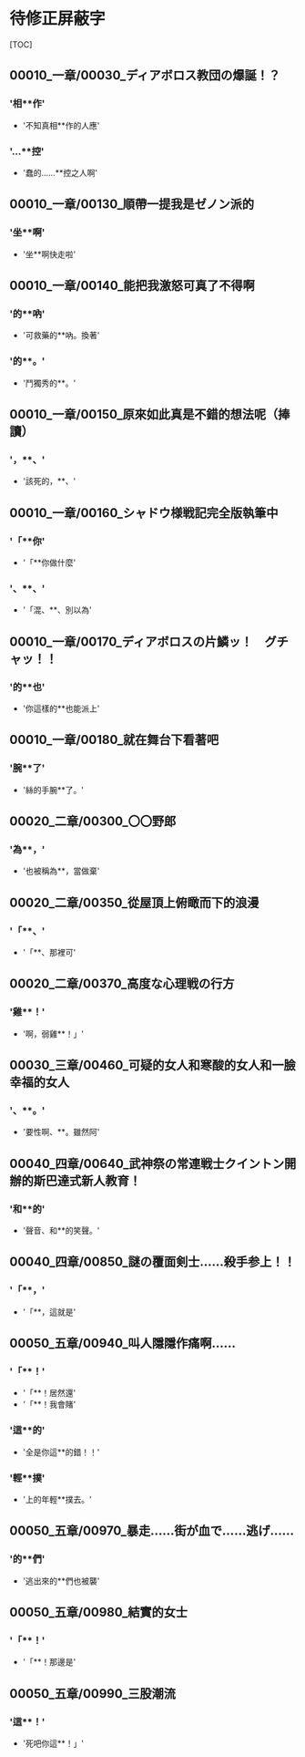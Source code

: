 # 待修正屏蔽字

[TOC]

## 00010_一章/00030_ディアボロス教団の爆誕！？

### '相**作'

- '不知真相**作的人應'

### '…**控'

- '蠢的……**控之人啊'


## 00010_一章/00130_順帶一提我是ゼノン派的

### '坐**啊'

- '坐**啊快走啦'


## 00010_一章/00140_能把我激怒可真了不得啊

### '的**吶'

- '可救藥的**吶。換著'

### '的**。'

- '鬥獨秀的**。'


## 00010_一章/00150_原來如此真是不錯的想法呢（捧讀）

### '，**、'

- '該死的，**、'


## 00010_一章/00160_シャドウ様戦記完全版執筆中

### '「**你'

- '「**你做什麼'

### '、**、'

- '「混、**、別以為'


## 00010_一章/00170_ディアボロスの片鱗ッ！　グチャッ！！

### '的**也'

- '你這樣的**也能派上'


## 00010_一章/00180_就在舞台下看著吧

### '腕**了'

- '絲的手腕**了。'


## 00020_二章/00300_〇〇野郎

### '為**，'

- '也被稱為**，當做棄'


## 00020_二章/00350_從屋頂上俯瞰而下的浪漫

### '「**、'

- '「**、那裡可'


## 00020_二章/00370_高度な心理戦の行方

### '雞**！'

- '啊，弱雞**！」'


## 00030_三章/00460_可疑的女人和寒酸的女人和一臉幸福的女人

### '、**。'

- '要性啊、**。雖然阿'


## 00040_四章/00640_武神祭の常連戦士クイントン開辦的斯巴達式新人教育！

### '和**的'

- '聲音、和**的笑聲。'


## 00040_四章/00850_謎の覆面剣士……殺手参上！！

### '「**，'

- '「**，這就是'


## 00050_五章/00940_叫人隱隱作痛啊……

### '「**！'

- '「**！居然還'
- '「**！我會賭'

### '這**的'

- '全是你這**的錯！！'

### '輕**撲'

- '上的年輕**撲去。'


## 00050_五章/00970_暴走……街が血で……逃げ……

### '的**們'

- '逃出來的**們也被襲'


## 00050_五章/00980_結實的女士

### '「**！'

- '「**！那邊是'


## 00050_五章/00990_三股潮流

### '這**！'

- '死吧你這**！」'
